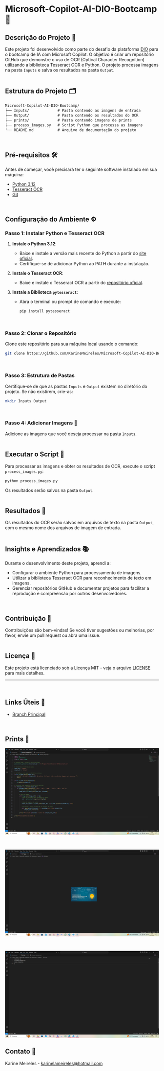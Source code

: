 
# Microsoft-Copilot-AI-DIO-Bootcamp 🎯

## Descrição do Projeto 📜

Este projeto foi desenvolvido como parte do desafio da plataforma [DIO](https://www.dio.me) para o bootcamp de IA com Microsoft Copilot. O objetivo é criar um repositório GitHub que demonstre o uso de OCR (Optical Character Recognition) utilizando a biblioteca Tesseract OCR e Python. O projeto processa imagens na pasta `Inputs` e salva os resultados na pasta `Output`.
<br>
<br>
## Estrutura do Projeto 🗂️

```plaintext
Microsoft-Copilot-AI-DIO-Bootcamp/
├── Inputs/             # Pasta contendo as imagens de entrada
├── Output/             # Pasta contendo os resultados do OCR
├── prints/             # Pasta contendo imagens de prints
├── process_images.py   # Script Python que processa as imagens
└── README.md           # Arquivo de documentação do projeto
```
<br>

## Pré-requisitos 🛠️

Antes de começar, você precisará ter o seguinte software instalado em sua máquina:

- [Python 3.12](https://www.python.org/downloads/release/python-3120/)
- [Tesseract OCR](https://github.com/tesseract-ocr/tesseract)
- [Git](https://git-scm.com/)
<br>

## Configuração do Ambiente ⚙️

### Passo 1: Instalar Python e Tesseract OCR

1. **Instale o Python 3.12**:
   - Baixe e instale a versão mais recente do Python a partir do [site oficial](https://www.python.org/downloads/release/python-3120/).
   - Certifique-se de adicionar Python ao PATH durante a instalação.

2. **Instale o Tesseract OCR**:
   - Baixe e instale o Tesseract OCR a partir do [repositório oficial](https://github.com/tesseract-ocr/tesseract).

3. **Instale a Biblioteca `pytesseract`**:
   - Abra o terminal ou prompt de comando e execute:
     ```sh
     pip install pytesseract
     ```
<br>

### Passo 2: Clonar o Repositório

Clone este repositório para sua máquina local usando o comando:

```sh
git clone https://github.com/KarineMeireles/Microsoft-Copilot-AI-DIO-Bootcamp.git
```
<br>

### Passo 3: Estrutura de Pastas

Certifique-se de que as pastas `Inputs` e `Output` existem no diretório do projeto. Se não existirem, crie-as:

```sh
mkdir Inputs Output
```
<br>

### Passo 4: Adicionar Imagens 📸

Adicione as imagens que você deseja processar na pasta `Inputs`.
<br>
<br>
## Executar o Script 🚀

Para processar as imagens e obter os resultados de OCR, execute o script `process_images.py`:

```sh
python process_images.py
```

Os resultados serão salvos na pasta `Output`.
<br><br>

## Resultados 📝

Os resultados do OCR serão salvos em arquivos de texto na pasta `Output`, com o mesmo nome dos arquivos de imagem de entrada.
<br><br>

## Insights e Aprendizados 📚

Durante o desenvolvimento deste projeto, aprendi a:

- Configurar o ambiente Python para processamento de imagens.
- Utilizar a biblioteca Tesseract OCR para reconhecimento de texto em imagens.
- Gerenciar repositórios GitHub e documentar projetos para facilitar a reprodução e compreensão por outros desenvolvedores.

<br>

## Contribuição 🤝

Contribuições são bem-vindas! Se você tiver sugestões ou melhorias, por favor, envie um pull request ou abra uma issue.
<br>
<br>
## Licença 📄

Este projeto está licenciado sob a Licença MIT - veja o arquivo [LICENSE](LICENSE) para mais detalhes.


---
<br>

## Links Úteis 🔗

- [Branch Principal](https://github.com/KarineMeireles/Microsoft-Copilot-AI-DIO-Bootcamp/tree/main)

<br>

## Prints 📸


![Preparação do ambiente Python](prints/image.png)

<br>


![Input da Imagem](prints/image-1.png)

<br>

![Output da Imagem](prints/image-2.png)
<br>

## Contato 📧

Karine Meireles - [karinelameireles@hotmail.com](mailto:karinelameireles@hotmail.com)